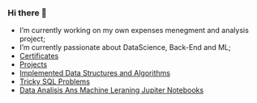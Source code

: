 ### Hi there 👋


- I’m currently working on my own expenses menegment and analysis project;
- I’m currently passionate about DataScience, Back-End and ML;
- [Certificates](https://github.com/CERTIFICATES-CV/CV_CERTIFICATES)
- [Projects](https://github.com/ML-DS-PROJECTS)
- [Implemented Data Structures and Algorithms](https://github.com/DATA-STRUCTURES-PROJECTS)
- [Tricky SQL Problems](https://github.com/TRICKY-SQL-PROBLEMS)
- [Data Analisis Ans Machine Leraning Jupiter Notebooks](https://github.com/DATA-ANALYSIS-NOTEBOOKS)
